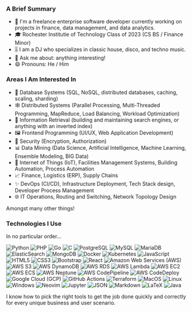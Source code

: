 ### A Brief Summary

- 💼 I'm a freelance enterprise software developer currently working on projects in finance, data management, and data analytics.
- 🎓 Rochester Institutie of Technology Class of 2023 (CS BS / Finance Minor)
- 🎚️ I am a DJ who specializes in classic house, disco, and techno music.
- 💬 Ask me about: anything interesting!
- 😄 Pronouns: He / Him

### Areas I Am Interested In

- 💽 Database Systems (SQL, NoSQL, distributed databases, caching, scaling, sharding)
- 🕸️ Distributed Systems (Parallel Processing, Multi-Threaded Programming, MapReduce, Load Balancing, Workload Optimization)
- 🔎 Information Retrieval (building and maintaining search engines, or anything with an inverted index)
- 🖼️ Frontend Programming (UI/UX, Web Application Development)
- 🔐 Security (Encryption, Authorization)
- 📊 Data Mining (Data Science, Artificial Intelligence, Machine Learning, Ensemble Modeling, BIG Data)
- 🚥 Internet of Things (IoT), Facilities Management Systems, Building Automation, Process Automation
- 📈 Finance, Logistics (ERP), Supply Chains
- ✨ DevOps (CI/CD), Infrastructure Deployment, Tech Stack design, Developer Process Management
- 🌐 IT Operations, Routing and Switching, Network Topology Design


Amongst many other things!

### Technologies I Use

In no particular order...

![Python](https://img.shields.io/badge/-Python-3776AB?logoColor=white&style=flat-square&logo=Python)
![PHP](https://img.shields.io/badge/-PHP-777BB4?style=flat-square&logoColor=white&logo=php)
![Go](https://img.shields.io/badge/-Go-00ADD8?logoColor=white&style=flat-square&logo=Go)
![C](https://img.shields.io/badge/-C-A8B9CC?logoColor=white&style=flat-square&logo=C)
![PostgreSQL](https://img.shields.io/badge/-PostgreSQL-336791?logoColor=white&style=flat-square&logo=PostgreSQL)
![MySQL](https://img.shields.io/badge/-MySQL-F29111?logoColor=white&style=flat-square&logo=MySQL)
![MariaDB](https://img.shields.io/badge/-MariaDB-c1755a?logoColor=white&style=flat-square&logo=MariaDB)
![ElasticSearch](https://img.shields.io/badge/-ElasticSearch-fdc510?logoColor=white&style=flat-square&logo=ElasticSearch)
![MongoDB](https://img.shields.io/badge/-MongoDB-47A248?logoColor=white&style=flat-square&logo=MongoDB)
![Docker](https://img.shields.io/badge/-Docker-2496ED?style=flat-square&logoColor=white&logo=docker)
![Kubernetes](https://img.shields.io/badge/-Kubernetes-306de5?logoColor=white&style=flat-square&logo=Kubernetes)
![JavaScript](https://img.shields.io/badge/-JavaScript-F0DB4F?style=flat-square&logoColor=white&logo=javascript)
![HTML5](https://img.shields.io/badge/-HTML5-E34F26?style=flat-square&logoColor=white&logo=HTML5)
![CSS3](https://img.shields.io/badge/-CSS3-1572B6?style=flat-square&logoColor=white&logo=CSS3)
![Bootstrap](https://img.shields.io/badge/-Bootstrap-7952B3?style=flat-square&logoColor=white&logo=Bootstrap)
![React](https://img.shields.io/badge/-React-61DAFB?style=flat-square&logoColor=white&logo=React)
![Amazon Web Services (AWS)](https://img.shields.io/badge/-Amazon%20AWS-232F3E?logoColor=white&style=flat-square&logo=amazon-aws)
![AWS S3](https://img.shields.io/badge/-AWS%20S3-ed7214?logoColor=white&style=flat-square&logo=Amazon%20S3)
![AWS DynamoDB](https://img.shields.io/badge/-AWS%20DynamoDB-ed7214?logoColor=white&style=flat-square&logo=Amazon%20DynamoDB)
![AWS RDS](https://img.shields.io/badge/-AWS%20RDS-ed7214?logoColor=white&style=flat-square&logo=Amazon%20RDS)
![AWS Lambda](https://img.shields.io/badge/-AWS%20Lambda-ed7214?logoColor=white&style=flat-square&logo=Amazon%20Lambda)
![AWS EC2](https://img.shields.io/badge/-AWS%20EC2-ed7214?logoColor=white&style=flat-square&logo=Amazon%20EC2)
![AWS ECS](https://img.shields.io/badge/-AWS%20ECS-ed7214?logoColor=white&style=flat-square&logo=Amazon%20ECS)
![AWS Neptune](https://img.shields.io/badge/-AWS%20Neptune-ed7214?logoColor=white&style=flat-square&logo=Amazon%20Neptune)
![AWS CodePipeline](https://img.shields.io/badge/-AWS%20CodePipeline-ed7214?logoColor=white&style=flat-square&logo=Amazon%20CodePipeline)
![AWS CodeDeploy](https://img.shields.io/badge/-AWS%20CodeDeploy-ed7214?logoColor=white&style=flat-square&logo=Amazon%20CodeDeploy)
![Google Cloud (GCP)](https://img.shields.io/badge/-Google%20Cloud-4285F4?style=flat-square&logoColor=white&logo=google-cloud)
![GitHub Actions](https://img.shields.io/badge/-GitHub%20Actions-2088FF?logoColor=white&style=flat-square&logo=GItHub-Actions)
![Terraform](https://img.shields.io/badge/-Terraform-623CE4?logoColor=white&style=flat-square&logo=Terraform)
![MacOS](https://img.shields.io/badge/-MacOS-000000?logoColor=white&style=flat-square&logo=apple)
![Linux](https://img.shields.io/badge/-Linux-FCC624?logoColor=white&style=flat-square&logo=linux)
![Windows](https://img.shields.io/badge/-Windows-0078D6?style=flat-square&logo=windows)
![Neovim](https://img.shields.io/badge/-Neovim-57A143?logoColor=white&style=flat-square&logo=neovim)
![Jupyter](https://img.shields.io/badge/-Jupyter-F37626?logoColor=white&style=flat-square&logo=jupyter)
![JSON](https://img.shields.io/badge/-JSON-000000?logoColor=white&style=flat-square&logo=JSON)
![Markdown](https://img.shields.io/badge/-Markdown-000000?logoColor=white&style=flat-square&logo=Markdown)
![LaTeX](https://img.shields.io/badge/-LaTeX-008080?logoColor=white&style=flat-square&logo=LaTeX)
![Java](https://img.shields.io/badge/-Java-007396?style=flat-square&logoColor=maroon&logo=Java)

I know how to pick the right tools to get the job done quickly and correctly for every unique business and user scenario.
